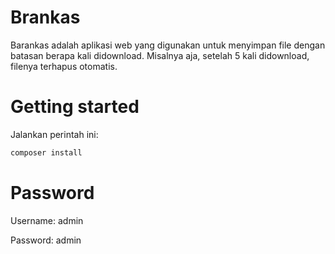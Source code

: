# Brankas

Barankas adalah aplikasi web yang digunakan untuk menyimpan file dengan batasan berapa kali didownload. Misalnya aja, setelah 5 kali didownload, filenya terhapus otomatis.

# Getting started

Jalankan perintah ini:

```bash
composer install
```

# Password

Username: admin

Password: admin